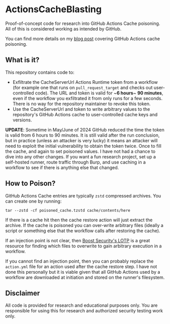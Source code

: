 # ActionsCacheBlasting

Proof-of-concept code for research into GitHub Actions Cache poisoning. All of this is considered working as intended by GitHub.

You can find more details on my [blog post](http://adnanthekhan.com/2024/05/06/the-monsters-in-your-build-cache-github-actions-cache-poisoning/) covering GitHub Actions cache poisoning.

## What is it?

This repository contains code to:

* Exfiltrate the CacheServerUrl Actions Runtime token from a workflow (for example one that runs on `pull_request_target` and checks out user-controlled code). The URL and token is valid for ~**6 hours**~ **90 minutes**, even if the workflow you exfiltrated it from only runs for a few seconds. There is no way for the repository maintainer to revoke this token.
* Use the CacheServerUrl and token to write arbitrary values to the repository's GitHub Actions cache to user-controlled cache keys and versions.

**UPDATE**: Sometime in May/June of 2024 GitHub reduced the time the token is valid from 6 hours to 90 minutes. It is still valid after the run conclusion, but in practice (unless an attacker is very lucky) it means an attacker will need to exploit the initial vulnerability to obtain the token twice. Once to fill the cache, and again to set poisoned values. I have not had a chance to dive into any other changes. If you want a fun research project, set up a self-hosted runner, route traffic through Burp, and use caching in a workflow to see if there is anything else that changed.

## How to Poison?

GitHub Actions Cache entries are typically `zstd` compressed archives. You can create one by running:

`tar --zstd -cf poisoned_cache.tzstd cache/contents/here`

If there is a cache hit then the cache restore action will just extract the archive. If the cache is poisoned you can over-write arbitrary files (ideally a script or something else that the workflow calls after restoring the cache). 

If an injection point is not clear, then [Boost Security's LOTP](https://boostsecurityio.github.io/lotp/) is a great resource for finding which files to overwrite to gain arbitrary execution in a workflow.

If you cannot find an injection point, then you can probably replace the `action.yml` file for an action used after the cache restore step. I have not done this personally but it is viable given that all GitHub Actions used by a workflow are downloaded at initiation and stored on the runner's filesystem.

## Disclaimer 

All code is provided for research and educational purposes only. You are responsible for using this for research and authorized security testing work only.
